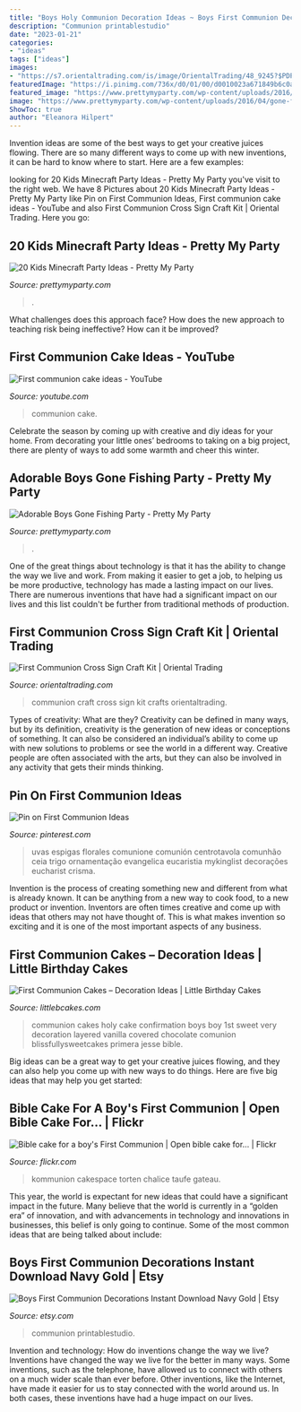 ```yaml
---
title: "Boys Holy Communion Decoration Ideas ~ Boys First Communion Decorations Instant Download Navy Gold"
description: "Communion printablestudio"
date: "2023-01-21"
categories:
- "ideas"
tags: ["ideas"]
images:
- "https://s7.orientaltrading.com/is/image/OrientalTrading/48_9245?$PDP_VIEWER_IMAGE$"
featuredImage: "https://i.pinimg.com/736x/d0/01/00/d0010023a671849b6c0a42488353a190.jpg"
featured_image: "https://www.prettymyparty.com/wp-content/uploads/2016/04/gone-fishing-party-dessert-table.jpg"
image: "https://www.prettymyparty.com/wp-content/uploads/2016/04/gone-fishing-party-dessert-table.jpg"
ShowToc: true
author: "Eleanora Hilpert"
---
```



Invention ideas are some of the best ways to get your creative juices flowing. There are so many different ways to come up with new inventions, it can be hard to know where to start. Here are a few examples: 

	

		
looking for 20 Kids Minecraft Party Ideas - Pretty My Party you've visit to the right web. We have 8 Pictures about 20 Kids Minecraft Party Ideas - Pretty My Party like Pin on First Communion Ideas, First communion cake ideas - YouTube and also First Communion Cross Sign Craft Kit | Oriental Trading. Here you go:
		
    
## 20 Kids Minecraft Party Ideas - Pretty My Party

<img loading=lazy src="https://www.prettymyparty.com/wp-content/uploads/2017/06/minecraft-tnt-birthday-cake.jpg" onerror="this.onerror=null;this.src='https://tse1.mm.bing.net/th?id=OIP.Nf86K4GDwO6erSl9Yl5JygHaJ3&amp;pid=15.1';" alt="20 Kids Minecraft Party Ideas - Pretty My Party">

_Source: prettymyparty.com_

>. 

	

What challenges does this approach face?
How does the new approach to teaching risk being ineffective? How can it be improved?

    
## First Communion Cake Ideas - YouTube

<img loading=lazy src="https://i.ytimg.com/vi/gRnEUKXLJYU/maxresdefault.jpg" onerror="this.onerror=null;this.src='https://tse4.mm.bing.net/th?id=OIP._F6RmtGmjgtDlrBKmKQfSAHaEK&amp;pid=15.1';" alt="First communion cake ideas - YouTube">

_Source: youtube.com_

>communion cake. 

	

Celebrate the season by coming up with creative and diy ideas for your home. From decorating your little ones’ bedrooms to taking on a big project, there are plenty of ways to add some warmth and cheer this winter.

    
## Adorable Boys Gone Fishing Party - Pretty My Party

<img loading=lazy src="https://www.prettymyparty.com/wp-content/uploads/2016/04/gone-fishing-party-dessert-table.jpg" onerror="this.onerror=null;this.src='https://tse1.mm.bing.net/th?id=OIP.nl3lc3oFcyS2ylxpgFwc1AHaLH&amp;pid=15.1';" alt="Adorable Boys Gone Fishing Party - Pretty My Party">

_Source: prettymyparty.com_

>. 

	

One of the great things about technology is that it has the ability to change the way we live and work. From making it easier to get a job, to helping us be more productive, technology has made a lasting impact on our lives. There are numerous inventions that have had a significant impact on our lives and this list couldn't be further from traditional methods of production.

    
## First Communion Cross Sign Craft Kit | Oriental Trading

<img loading=lazy src="https://s7.orientaltrading.com/is/image/OrientalTrading/48_9245?$PDP_VIEWER_IMAGE$" onerror="this.onerror=null;this.src='https://tse1.mm.bing.net/th?id=OIP.SpBfG-ZSnULxL8JO1JW3pwHaHa&amp;pid=15.1';" alt="First Communion Cross Sign Craft Kit | Oriental Trading">

_Source: orientaltrading.com_

>communion craft cross sign kit crafts orientaltrading. 

	

Types of creativity: What are they?
Creativity can be defined in many ways, but by its definition, creativity is the generation of new ideas or conceptions of something. It can also be considered an individual’s ability to come up with new solutions to problems or see the world in a different way. Creative people are often associated with the arts, but they can also be involved in any activity that gets their minds thinking.

    
## Pin On First Communion Ideas

<img loading=lazy src="https://i.pinimg.com/736x/d0/01/00/d0010023a671849b6c0a42488353a190.jpg" onerror="this.onerror=null;this.src='https://tse2.mm.bing.net/th?id=OIP.RH4Ecx7oFyErdZo6J0tAiAHaKV&amp;pid=15.1';" alt="Pin on First Communion Ideas">

_Source: pinterest.com_

>uvas espigas florales comunione comunión centrotavola comunhão ceia trigo ornamentação evangelica eucaristia mykinglist decorações eucharist crisma. 

	

Invention is the process of creating something new and different from what is already known. It can be anything from a new way to cook food, to a new product or invention. Inventors are often times creative and come up with ideas that others may not have thought of. This is what makes invention so exciting and it is one of the most important aspects of any business.

    
## First Communion Cakes – Decoration Ideas | Little Birthday Cakes

<img loading=lazy src="http://www.littlebcakes.com/wp-content/uploads/2014/02/First-Holy-Communion-Cakes.jpg" onerror="this.onerror=null;this.src='https://tse3.mm.bing.net/th?id=OIP.0KVVOoK9zQZyDnKkmjfktwHaIj&amp;pid=15.1';" alt="First Communion Cakes – Decoration Ideas | Little Birthday Cakes">

_Source: littlebcakes.com_

>communion cakes holy cake confirmation boys boy 1st sweet very decoration layered vanilla covered chocolate comunion blissfullysweetcakes primera jesse bible. 

	

Big ideas can be a great way to get your creative juices flowing, and they can also help you come up with new ways to do things. Here are five big ideas that may help you get started: 

    
## Bible Cake For A Boy&#039;s First Communion | Open Bible Cake For… | Flickr

<img loading=lazy src="https://c2.staticflickr.com/4/3333/3487754660_2034544681_b.jpg" onerror="this.onerror=null;this.src='https://tse4.mm.bing.net/th?id=OIP.2jXExiWjA24zwOfE3j_HRQHaEi&amp;pid=15.1';" alt="Bible cake for a boy&#039;s First Communion | Open bible cake for… | Flickr">

_Source: flickr.com_

>kommunion cakespace torten chalice taufe gateau. 

	

This year, the world is expectant for new ideas that could have a significant impact in the future. Many believe that the world is currently in a “golden era” of innovation, and with advancements in technology and innovations in businesses, this belief is only going to continue. Some of the most common ideas that are being talked about include: 

    
## Boys First Communion Decorations Instant Download Navy Gold | Etsy

<img loading=lazy src="https://i.etsystatic.com/9986719/r/il/8a1a5e/1225555749/il_570xN.1225555749_fllg.jpg" onerror="this.onerror=null;this.src='https://tse3.mm.bing.net/th?id=OIP.YzwW0EYYA3d7kdKWwGJfgQHaF2&amp;pid=15.1';" alt="Boys First Communion Decorations Instant Download Navy Gold | Etsy">

_Source: etsy.com_

>communion printablestudio. 

	

Invention and technology: How do inventions change the way we live?
Inventions have changed the way we live for the better in many ways. Some inventions, such as the telephone, have allowed us to connect with others on a much wider scale than ever before. Other inventions, like the Internet, have made it easier for us to stay connected with the world around us. In both cases, these inventions have had a huge impact on our lives.


